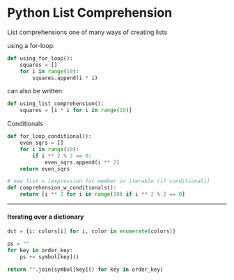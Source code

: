 # Python List Comprehension

List comprehensions one of many ways of creating lists

using a for-loop:

```python
def using_for_loop():
    squares = []
    for i in range(10):
        squares.append(i * i)
```

can also be written:

```python
def using_list_comprehension():
    squares = [i * i for i in range(10)]
```

Conditionals

```python
def for_loop_conditional():
    even_sqrs = []
    for i in range(10):
        if i ** 2 % 2 == 0:
            even_sqrs.append(i ** 2)
    return even_sqrs
```

```python
# new_list = [expression for member in iterable (if conditional)]
def comprehension_w_conditionals():
    return [i ** 2 for i in range(10) if i ** 2 % 2 == 0]
```

---
#### Iterating over a dictionary

```python
dct = {i: colors[i] for i, color in enumerate(colors)}
```

```python
ps = ""
for key in order_key:
    ps += symbol[key]()
```

```python
return "".join(symbol[key]() for key in order_key)
```
